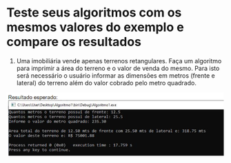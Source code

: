 # Teste seus algoritmos com os mesmos valores do exemplo e compare os resultados

1. Uma imobiliária vende apenas terrenos retangulares. Faça um algoritmo para imprimir a
   área do terreno e o valor de venda do mesmo. Para isto será necessário o usuário
   informar as dimensões em metros (frente e lateral) do terreno além do valor cobrado pelo
   metro quadrado.

![img.png](../imagens/algorimo01.png)